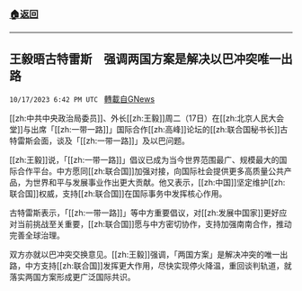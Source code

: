 ###  [:house:返回](README.md)
---


## 王毅晤古特雷斯　强调两国方案是解决以巴冲突唯一出路
`10/17/2023 6:42 PM UTC ` [轉載自GNews](https://gnews.org/articles/1846704)

[[zh:中共中央政治局委员]]、外长[[zh:王毅]]周二（17日）在[[zh:北京人民大会堂]]与出席「[[zh:一带一路]]」国际合作[[zh:高峰]]论坛的[[zh:联合国秘书长]]古特雷斯会面，谈及「[[zh:一带一路]]」及以巴问题。

[[zh:王毅]]说，「[[zh:一带一路]]」倡议已成为当今世界范围最广、规模最大的国际合作平台。中方愿同[[zh:联合国]]加强对接，向国际社会提供更多高质量公共产品，为世界和平与发展事业作出更大贡献。他又表示，[[zh:中国]]坚定维护[[zh:联合国]]权威，支持[[zh:联合国]]在国际事务中发挥核心作用。

古特雷斯表示，「[[zh:一带一路]]」等中方重要倡议，对[[zh:发展中国家]]更好应对当前挑战至关重要，[[zh:联合国]]愿与中方密切协作，支持加强南南合作，推动完善全球治理。

双方亦就以巴冲突交换意见。[[zh:王毅]]强调，「两国方案」是解决冲突的唯一出路，中方支持[[zh:联合国]]发挥更大作用，尽快实现停火降温，重回谈判轨道，就落实两国方案形成更广泛国际共识。
